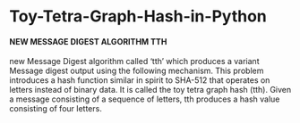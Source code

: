# Toy-Tetra-Graph-Hash-in-Python

#### NEW MESSAGE DIGEST ALGORITHM  TTH
new Message Digest algorithm called ‘tth’ which produces a variant Message digest output using the following mechanism. This problem introduces a hash function similar in spirit to SHA-512 that operates on letters instead of binary data. It is called the toy tetra graph hash (tth). Given a message consisting of a sequence of letters, tth produces a hash value consisting of four letters. 
